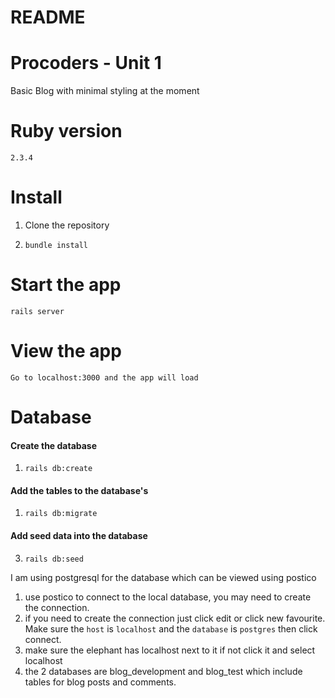 # README

# Procoders - Unit 1

Basic Blog with minimal styling at the moment

# Ruby version 
 `2.3.4`

# Install

 1. Clone the repository

 2. `bundle install`

# Start the app

 `rails server`

# View the app

 `Go to localhost:3000 and the app will load`

# Database

 #### Create the database
 1. `rails db:create`
  
 #### Add the tables to the database's
 1. `rails db:migrate`
  
 #### Add seed data into the database
 3. `rails db:seed`
  

 I am using postgresql for the database which can be viewed using postico
 1. use postico to connect to the local database, you may need to create the connection.
 2. if you need to create the connection just click edit or click new favourite. Make sure the `host` is `localhost` and the `database` is `postgres` then click connect.
 3. make sure the elephant has localhost next to it if not click it and select localhost
 4. the 2 databases are blog_development and blog_test which include tables for blog posts and comments.
